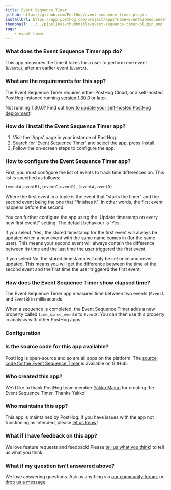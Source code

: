 ```yaml
---
title: Event Sequence Timer
github: https://github.com/PostHog/event-sequence-timer-plugin
installUrl: https://app.posthog.com/project/apps?name=Event%20Sequence%20Timer%20Plugin
thumbnail: ../../pipelines/thumbnails/event-sequence-timer-plugin.png
tags:
    - event-timer
---
```


### What does the Event Sequence Timer app do?

This app measures the time it takes for a user to perform one event (`EventB`), after an earlier event (`EventA`).

### What are the requirements for this app?

The Event Sequence Timer requires either PostHog Cloud, or a self-hosted PostHog instance running [version 1.30.0](https://posthog.com/blog/the-posthog-array-1-30-0) or later.

Not running 1.30.0? Find out [how to update your self-hosted PostHog deployment](https://posthog.com/docs/runbook/upgrading-posthog)!

### How do I install the Event Sequence Timer app?

1. Visit the 'Apps' page in your instance of PostHog.
2. Search for 'Event Sequence Timer' and select the app, press Install.
3. Follow the on-screen steps to configure the app.

### How to configure the Event Sequence Timer app?

First, you must configure the list of events to track time differences on. This list is specified as follows:

`(eventA,eventB),(eventC,eventD),(eventA,eventD)`

Where the first event in a tuple is the event that "starts the timer" and the second event being the one that "finishes it". In other words, the first event happens before the second.

You can further configure the app using the 'Update timestamp on every new first event?' setting. The default behaviour is 'Yes'.

If you select 'Yes', the stored timestamp for the first event will always be updated when a new event with the same name comes in (for the same user). This means your second event will always contain the difference between its time and the last time the user triggered the first event.

If you select No, the stored timestamp will only be set once and never updated. This means you will get the difference between the time of the second event and the first time the user triggered the first event.

### How does the Event Sequence Timer show elapsed time?

The Event Sequence Timer app measures time between two events (`EventA` and `EventB`) in milliseconds.

When a sequence is completed, the Event Sequence Timer adds a new property called `time_since_eventA` to `EventB`. You can then use this property in analysis with other PostHog apps.

### Configuration

<AppParameters />

### Is the source code for this app available?

PostHog is open-source and so are all apps on the platform. The [source code for the Event Sequence Timer](https://github.com/PostHog/event-sequence-timer-plugin) is available on GitHub.

### Who created this app?

We'd like to thank PostHog team member [Yakko Majuri](https://github.com/yakkomajuri) for creating the Event Sequence Timer. Thanks Yakko!

### Who maintains this app?

This app is maintained by PostHog. If you have issues with the app not functioning as intended, please [let us know](http://app.posthog.com/home#supportModal)!

### What if I have feedback on this app?

We love feature requests and feedback! Please [tell us what you think](http://app.posthog.com/home#supportModal)! to tell us what you think.

### What if my question isn't answered above?

We love answering questions. Ask us anything via [our community forum](/questions), or [drop us a message](http://app.posthog.com/home#supportModal). 

